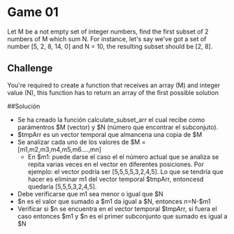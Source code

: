 # Game 01

Let M be a not empty set of integer numbers, find the first subset of 2 numbers of M which sum N.
For instance, let's say we've got a set of number [5, 2, 8, 14, 0] and N = 10, the resulting subset should be [2, 8].

## Challenge
You're required to create a function that receives an array (M) and integer value (N), this function has to return an array of the first possible solution

##Solución

- Se ha creado la función calculate_subset_arr el cual recibe como parámentros $M (vector) y $N (número que encontrar el subconjuto).
- $tmpArr es un vector temporal que almancena una copia de $M
- Se analizar cada uno de los valores de $M =[m1,m2,m3,m4,m5,m6....,mn]
   - En $m1: puede darse el caso el el número actual que se analiza se repita varias veces en el vector en diferentes posiciones.
   Por ejemplo: el vector podría ser [5,5,5,5,3,2,4,5]. Lo que se tendría que hacer es eliminar m1 del vector temporal $tmpArr,
   entoncesd quedaría [5,5,5,3,2,4,5].
- Debe verificarse que m1 sea menor o igual que $N
- $n es el valor que sumado a $m1 da igual a $N, entonces $n=$N-$m1
- Verificar si $n se encuentra en el vector temporal $tmpArr, si fuera el caso entonces $m1 y $n es el primer subconjunto que sumado es igual a $N 
   
  
   
   
    
  